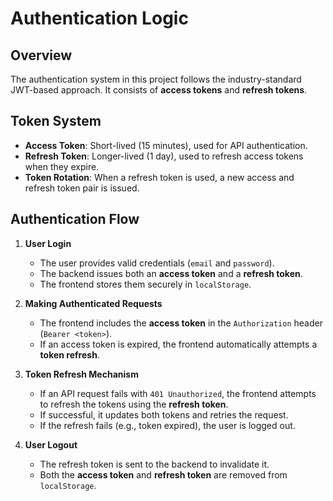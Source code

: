 # Authentication Logic

## Overview
The authentication system in this project follows the industry-standard JWT-based approach. It consists of **access tokens** and **refresh tokens**.

## Token System
- **Access Token**: Short-lived (15 minutes), used for API authentication.
- **Refresh Token**: Longer-lived (1 day), used to refresh access tokens when they expire.
- **Token Rotation**: When a refresh token is used, a new access and refresh token pair is issued.

## Authentication Flow
1. **User Login**
   - The user provides valid credentials (`email` and `password`).
   - The backend issues both an **access token** and a **refresh token**.
   - The frontend stores them securely in `localStorage`.

2. **Making Authenticated Requests**
   - The frontend includes the **access token** in the `Authorization` header (`Bearer <token>`).
   - If an access token is expired, the frontend automatically attempts a **token refresh**.

3. **Token Refresh Mechanism**
   - If an API request fails with `401 Unauthorized`, the frontend attempts to refresh the tokens using the **refresh token**.
   - If successful, it updates both tokens and retries the request.
   - If the refresh fails (e.g., token expired), the user is logged out.

4. **User Logout**
   - The refresh token is sent to the backend to invalidate it.
   - Both the **access token** and **refresh token** are removed from `localStorage`.
